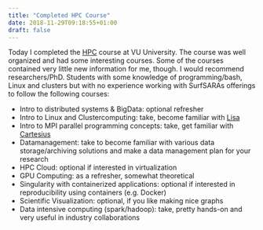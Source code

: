 ```yaml
---
title: "Completed HPC Course"
date: 2018-11-29T09:18:55+01:00
draft: false
---
```


Today I completed the [HPC](https://hpc.labs.vu.nl/) course at VU University. The course was well
organized and had some interesting courses. Some of the courses contained very little new
information for me, though. I would recommend researchers/PhD. Students with some knowledge of
programming/bash, Linux and clusters but with no experience working with SurfSARAs offerings to
follow the following courses:

* Intro to distributed systems & BigData: optional refresher
* Intro to Linux and Clustercomputing: take, become familiar with [Lisa](https://userinfo.surfsara.nl/systems/lisa/)
* Intro to MPI parallel programming concepts: take, get familiar with [Cartesius](https://userinfo.surfsara.nl/systems/cartesius)
* Datamanagement: take to become familiar with various data storage/archiving solutions and make a data management plan for your research
* HPC Cloud: optional if interested in virtualization
* GPU Computing: as a refresher, somewhat theoretical
* Singularity with containerized applications: optional if interested in reproducibility using containers (e.g. Docker)
* Scientific Visualization: optional, if you like making nice graphs
* Data intensive computing (spark/hadoop): take, pretty hands-on and very useful in industry collaborations
